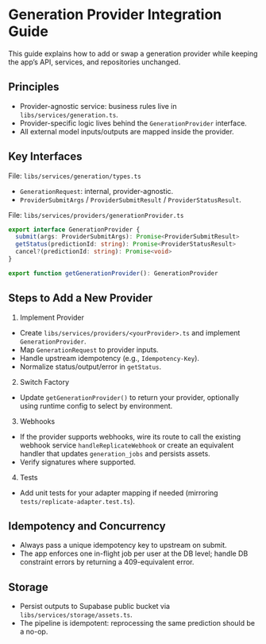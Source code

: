 # Generation Provider Integration Guide

This guide explains how to add or swap a generation provider while keeping the app’s API, services, and repositories unchanged.

## Principles

- Provider-agnostic service: business rules live in `libs/services/generation.ts`.
- Provider-specific logic lives behind the `GenerationProvider` interface.
- All external model inputs/outputs are mapped inside the provider.

## Key Interfaces

File: `libs/services/generation/types.ts`

- `GenerationRequest`: internal, provider-agnostic.
- `ProviderSubmitArgs` / `ProviderSubmitResult` / `ProviderStatusResult`.

File: `libs/services/providers/generationProvider.ts`

```ts
export interface GenerationProvider {
  submit(args: ProviderSubmitArgs): Promise<ProviderSubmitResult>
  getStatus(predictionId: string): Promise<ProviderStatusResult>
  cancel?(predictionId: string): Promise<void>
}

export function getGenerationProvider(): GenerationProvider
```

## Steps to Add a New Provider

1) Implement Provider

- Create `libs/services/providers/<yourProvider>.ts` and implement `GenerationProvider`.
- Map `GenerationRequest` to provider inputs.
- Handle upstream idempotency (e.g., `Idempotency-Key`).
- Normalize status/output/error in `getStatus`.

2) Switch Factory

- Update `getGenerationProvider()` to return your provider, optionally using runtime config to select by environment.

3) Webhooks

- If the provider supports webhooks, wire its route to call the existing webhook service `handleReplicateWebhook` or create an equivalent handler that updates `generation_jobs` and persists assets.
- Verify signatures where supported.

4) Tests

- Add unit tests for your adapter mapping if needed (mirroring `tests/replicate-adapter.test.ts`).

## Idempotency and Concurrency

- Always pass a unique idempotency key to upstream on submit.
- The app enforces one in-flight job per user at the DB level; handle DB constraint errors by returning a 409-equivalent error.

## Storage

- Persist outputs to Supabase public bucket via `libs/services/storage/assets.ts`.
- The pipeline is idempotent: reprocessing the same prediction should be a no-op.

